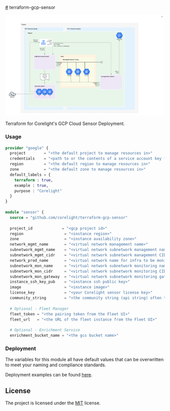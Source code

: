 [#](#) terraform-gcp-sensor

<img src="docs/overview.png" alt="overview">

Terraform for Corelight's GCP Cloud Sensor Deployment.

### Usage

```terraform
provider "google" {
  project        = "<the default project to manage resources in>"
  credentials    = "<path to or the contents of a service account key file>"
  region         = "<the default region to manage resources in>"
  zone           = "<the default zone to manage resources in>"
  default_labels = {
    terraform : true,
    example : true,
    purpose : "Corelight"
  }
}

module "sensor" {
  source = "github.com/corelight/terraform-gcp-sensor"
  
  project_id             = "<gcp project id>"
  region                  = "<instance region>"
  zone                    = "<instance availability zone>"
  network_mgmt_name       = "<virtual network management name>"
  subnetwork_mgmt_name    = "<virtual network subnetwork management name>"
  subnetwork_mgmt_cidr    = "<virtual network subnetwork management CIDR>"
  network_prod_name       = "<virtual network name for infra to be monitored"
  subnetwork_mon_name     = "<virtual network subnetwork monitoring name>"
  subnetwork_mon_cidr     = "<virtual network subnetwork monitoring CIDR>"
  subnetwork_mon_gateway  = "<virtual network subnetwork monitoring gateway>"
  instance_ssh_key_pub    = "<instance ssh public key>"
  image                   = "<instance image>"
  license_key             = "<your Corelight sensor license key>"
  community_string        = "<the community string (api string) often times referenced by Fleet>"

  # Optional - Fleet Manager
  fleet_token = "<the pairing token from the Fleet UI>"
  fleet_url   = "<the URL of the fleet instance from the Fleet UI>"

  # Optional - Enrichment Service
  enrichment_bucket_name = "<the gcs bucket name>"
```

### Deployment

The variables for this module all have default values that can be overwritten
to meet your naming and compliance standards.

Deployment examples can be found [here][].

[here]: https://github.com/corelight/corelight-cloud/tree/main/terraform/gcp-mig-sensor

## License

The project is licensed under the [MIT][] license.

[MIT]: LICENSE
